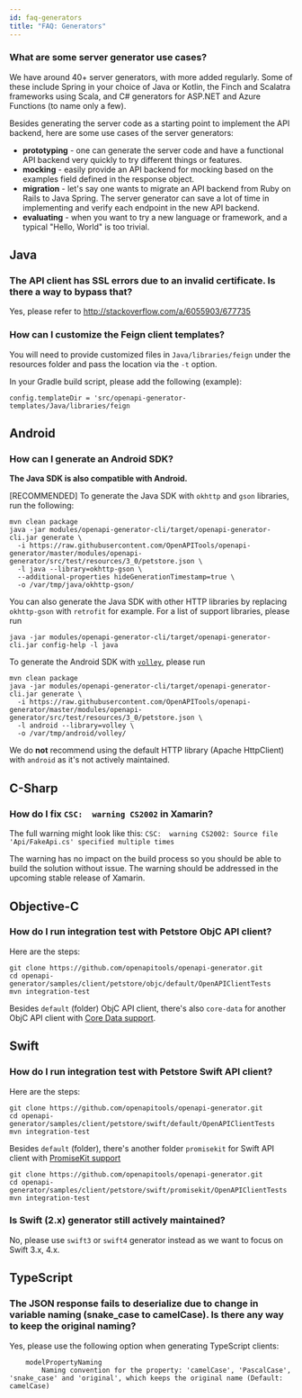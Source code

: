 ```yaml
---
id: faq-generators
title: "FAQ: Generators"
---
```


### What are some server generator use cases?

We have around 40+ server generators, with more added regularly. Some of these include Spring in your choice of Java or Kotlin, the Finch and Scalatra frameworks using Scala, and C# generators for ASP.NET and Azure Functions (to name only a few).

Besides generating the server code as a starting point to implement the API backend, here are some use cases of the server generators:

* **prototyping** - one can generate the server code and have a functional API backend very quickly to try different things or features.
* **mocking** - easily provide an API backend for mocking based on the examples field defined in the response object.
* **migration** - let's say one wants to migrate an API backend from Ruby on Rails to Java Spring. The server generator can save a lot of time in implementing and verify each endpoint in the new API backend.
* **evaluating** - when you want to try a new language or framework, and a typical "Hello, World" is too trivial.

## Java

### The API client has SSL errors due to an invalid certificate. Is there a way to bypass that?

Yes, please refer to http://stackoverflow.com/a/6055903/677735

### How can I customize the Feign client templates?

You will need to provide customized files in `Java/libraries/feign` under the resources folder and pass the location via the `-t` option.

In your Gradle build script, please add the following (example):
```
config.templateDir = 'src/openapi-generator-templates/Java/libraries/feign
```

## Android

### How can I generate an Android SDK?

**The Java SDK is also compatible with Android.**

[RECOMMENDED] To generate the Java SDK with `okhttp` and `gson` libraries, run the following:
```
mvn clean package
java -jar modules/openapi-generator-cli/target/openapi-generator-cli.jar generate \
  -i https://raw.githubusercontent.com/OpenAPITools/openapi-generator/master/modules/openapi-generator/src/test/resources/3_0/petstore.json \
  -l java --library=okhttp-gson \
  --additional-properties hideGenerationTimestamp=true \
  -o /var/tmp/java/okhttp-gson/ 
```

You can also generate the Java SDK with other HTTP libraries by replacing `okhttp-gson` with `retrofit` for example. For a list of support libraries, please run

```
java -jar modules/openapi-generator-cli/target/openapi-generator-cli.jar config-help -l java
```  

To generate the Android SDK with [`volley`](https://github.com/mcxiaoke/android-volley), please run
```
mvn clean package
java -jar modules/openapi-generator-cli/target/openapi-generator-cli.jar generate \
  -i https://raw.githubusercontent.com/OpenAPITools/openapi-generator/master/modules/openapi-generator/src/test/resources/3_0/petstore.json \
  -l android --library=volley \
  -o /var/tmp/android/volley/ 
```
We do **not** recommend using the default HTTP library (Apache HttpClient) with `android` as it's not actively maintained.

## C-Sharp

### How do I fix `CSC:  warning CS2002` in Xamarin?

The full warning might look like this: `CSC:  warning CS2002: Source file 'Api/FakeApi.cs' specified multiple times`

The warning has no impact on the build process so you should be able to build the solution without issue. The warning should be addressed in the upcoming stable release of Xamarin. 

## Objective-C

### How do I run integration test with Petstore ObjC API client?

Here are the steps:
```
git clone https://github.com/openapitools/openapi-generator.git
cd openapi-generator/samples/client/petstore/objc/default/OpenAPIClientTests
mvn integration-test
```

Besides `default` (folder) ObjC API client, there's also `core-data` for another ObjC API client with [Core Data support](https://en.wikipedia.org/wiki/Core_Data).

## Swift

### How do I run integration test with Petstore Swift API client?

Here are the steps:
```
git clone https://github.com/openapitools/openapi-generator.git
cd openapi-generator/samples/client/petstore/swift/default/OpenAPIClientTests
mvn integration-test
```
Besides `default` (folder), there's another folder `promisekit` for Swift API client with [PromiseKit support](https://github.com/mxcl/PromiseKit)
```
git clone https://github.com/openapitools/openapi-generator.git
cd openapi-generator/samples/client/petstore/swift/promisekit/OpenAPIClientTests
mvn integration-test
```

### Is Swift (2.x) generator still actively maintained?

No, please use `swift3` or `swift4` generator instead as we want to focus on Swift 3.x, 4.x.

## TypeScript

### The JSON response fails to deserialize due to change in variable naming (snake_case to camelCase). Is there any way to keep the original naming?

Yes, please use the following option when generating TypeScript clients:

```
	modelPropertyNaming
	    Naming convention for the property: 'camelCase', 'PascalCase', 'snake_case' and 'original', which keeps the original name (Default: camelCase)
```
